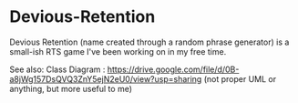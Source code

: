 # Devious-Retention
Devious Retention (name created through a random phrase generator) is a small-ish RTS game I've been working on in my free time. 

See also:
Class Diagram : https://drive.google.com/file/d/0B-a8jWg157DsQVQ3ZnY5ejN2eU0/view?usp=sharing
(not proper UML or anything, but more useful to me)
